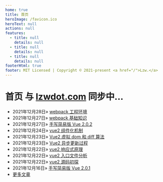 ```yaml
---
home: true
title: 首页
heroImage: /favicon.ico
heroText: null
actions: null
features:
  - title: null
    details: null
  - title: null
    details: null
  - title: null
    details: null
footerHtml: true
footer: MIT Licensed | Copyright © 2021-present <a href="/">Lzw.</a>
---
```

# 首页 <span class="el-link el-link--info"><span class="el-link--inner">与 <a href="//lzwdot.com/blog/">lzwdot.com</a> 同步中...</span></span>

- <span class="date">2021年12月28日</span>&raquo; [webpack 工程环境](/blog/engineering/webpack-study/28787.md)    
- <span class="date">2021年12月27日</span>&raquo; [webpack 基础知识](/blog/engineering/webpack-study/28782.md)    
- <span class="date">2021年12月27日</span>&raquo; [手写简易版 Vue 2.0.2](/blog/frame/vue-study/28778.md)    
- <span class="date">2021年12月24日</span>&raquo; [vue2 组件化机制](/blog/frame/vue2-src/28775.md)    
- <span class="date">2021年12月23日</span>&raquo; [Vue2 虚拟 dom 和 diff 算法](/blog/frame/vue2-src/28767.md)    
- <span class="date">2021年12月23日</span>&raquo; [Vue2 异步更新过程](/blog/frame/vue2-src/28765.md)    
- <span class="date">2021年12月22日</span>&raquo; [vue2 响应式原理](/blog/frame/vue2-src/28757.md)    
- <span class="date">2021年12月22日</span>&raquo; [vue2 入口文件分析](/blog/frame/vue2-src/28755.md)    
- <span class="date">2021年12月22日</span>&raquo; [vue2 源码初探](/blog/frame/vue2-src/28753.md)    
- <span class="date">2021年12月16日</span>&raquo; [手写简易版 Vue 2.0.1](/blog/frame/vue-study/28654.md)    
- [更多文章](/blog/pages/archive)   
